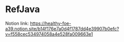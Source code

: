 # RefJava
Notion link: https://healthy-foe-a39.notion.site/b14f176e7a0d4f1787dd4e39907b0efc?v=f558cec534974058a4e528fa009663e1
